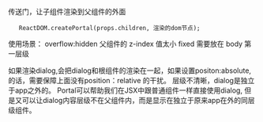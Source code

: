 传送门，让子组件渲染到父组件的外面

```
   ReactDOM.createPortal(props.children, 渲染的dom节点);

```

使用场景：
overflow:hidden
父组件的 z-index 值太小
fixed 需要放在 body 第一层级

如果渲染dialog,会把dialog和根组件的渲染在一起，如果设置positon:absolute,的话，需要保障上面没有position：relative 的干扰。
层级不清晰，dialog是独立于app之外的。
Portal可以帮助我们在JSX中跟普通组件一样直接使用dialog, 但是又可以让dialog内容层级不在父组件内，而是显示在独立于原来app在外的同层级组件。

